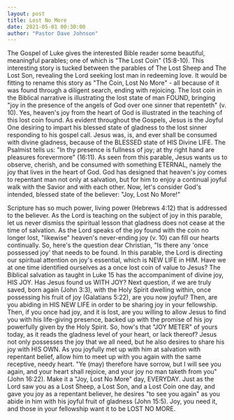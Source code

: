 ```yaml
---
layout: post
title: Lost No More
date: 2021-05-01 00:30:00
author: "Pastor Dave Johnson"
---
```


The Gospel of Luke gives the interested Bible reader some beautiful, meaningful parables; one of which is "The Lost Coin" (15:8-10). This interesting story is tucked between the parables of The Lost Sheep and The Lost Son, revealing the Lord seeking lost man in redeeming love. It would be fitting to rename this story as "The Coin, Lost No More" - all because of it was found through a diligent search, ending with rejoicing. The lost coin in the Biblical narrative is illustrating the lost state of man FOUND, bringing "joy in the presence of the angels of God over one sinner that repenteth" (v. 10). Yes, heaven's joy from the heart of God is illustrated in the teaching of this lost coin found. As evident throughout the Gospels, Jesus is the Joyful One desiring to impart his blessed state of gladness to the lost sinner responding to his gospel call. Jesus was, is, and ever shall be consumed with divine gladness, because of the BLESSED state of HIS Divine LIFE. The Psalmist tells us: "In thy presence is fullness of joy; at thy right hand are pleasures forevermore" (16:11). As seen from this parable, Jesus wants us to observe, cherish, and be consumed with something ETERNAL, namely the joy that lives in the heart of God. God has designed that heaven's joy comes to repentant man not only at salvation, but for him to enjoy a continual joyful walk with the Savior and with each other. Now, let's consider God's intended, blessed state of the believer: "Joy, Lost No More!"

Scripture has so much power, living power (Hebrews 4:12) that is addressed to the believer. As the Lord is teaching on the subject of joy in this parable, let us never dismiss the spiritual lesson that gladness does not cease at the time of salvation. As the Lord speaks of the joy found with the coin no longer lost, "likewise" heaven's never-ending joy (v. 10) can fill our hearts continually. So, here's the question dear Christian, "Is there any 'once possessed joy' that needs to be found. In this parable, the Lord is directing our spiritual attention on joy's essential, which is NEW LIFE in HIM. Have we at one time identified ourselves as a once lost coin of value to Jesus? The Biblical salvation as taught in Luke 15 has the accompaniment of divine joy, HIS JOY. Has Jesus found us WITH JOY? Next question, if we are truly saved, born again (John 3:3), with the Holy Spirit dwelling within, once possessing his fruit of joy (Galatians 5:22), are you now joyful? Then, are you abiding in HIS NEW LIFE in order to be sharing joy in your fellowship. Then, if you once had joy, and it is lost, are you willing to allow Jesus to find you with his life-giving presence, backed up with the promise of his joy powerfully given by the Holy Spirit. So, how's that "JOY METER" of yours today, as it reads the gladness level of your heart, or lack thereof? Jesus not only possesses the joy that we all need, but he also desires to share his joy with HIS OWN. As you joyfully met up with him at salvation with repentant belief, allow him to meet up with you again with the same receptive, needy heart. "Ye (may) therefore have sorrow, but I will see you again, and your heart shall rejoice, and your joy no man taketh from you" (John 16:22). Make it a "Joy, Lost No More" day, EVERYDAY. Just as the Lord saw you as a Lost Sheep, a Lost Son, and a Lost Coin one day, and gave you joy as a repentant believer, he desires "to see you again" as you abide in him with his joyful fruit of gladness (John 15:5). Joy, you need it, and those in your fellowship want it to be LOST NO MORE.
